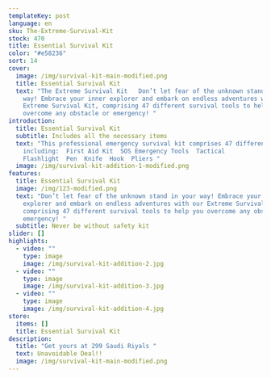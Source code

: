 ```yaml
---
templateKey: post
language: en
sku: The-Extreme-Survival-Kit
stock: 470
title: Essential Survival Kit
color: "#e58236"
sort: 14
cover:
  image: /img/survival-kit-main-modified.png
  title: Essential Survival Kit
  text: "The Extreme Survival Kit   Don’t let fear of the unknown stand in your
    way! Embrace your inner explorer and embark on endless adventures with our
    Extreme Survival Kit, comprising 47 different survival tools to help you
    overcome any obstacle or emergency! "
introduction:
  title: Essential Survival Kit
  subtitle: Includes all the necessary items
  text: "This professional emergency survival kit comprises 47 different items,
    including:  First Aid Kit  SOS Emergency Tools  Tactical
    Flashlight  Pen  Knife  Hook  Pliers "
  image: /img/survival-kit-addition-1-modified.png
features:
  title: Essential Survival Kit
  image: /img/123-modified.png
  text: "Don’t let fear of the unknown stand in your way! Embrace your inner
    explorer and embark on endless adventures with our Extreme Survival Kit,
    comprising 47 different survival tools to help you overcome any obstacle or
    emergency! "
  subtitle: Never be without safety kit
slider: []
highlights:
  - video: ""
    type: image
    image: /img/survival-kit-addition-2.jpg
  - video: ""
    type: image
    image: /img/survival-kit-addition-3.jpg
  - video: ""
    type: image
    image: /img/survival-kit-addition-4.jpg
store:
  items: []
  title: Essential Survival Kit
description:
  title: "Get yours at 299 Saudi Riyals "
  text: Unavoidable Deal!!
  image: /img/survival-kit-main-modified.png
---
```

